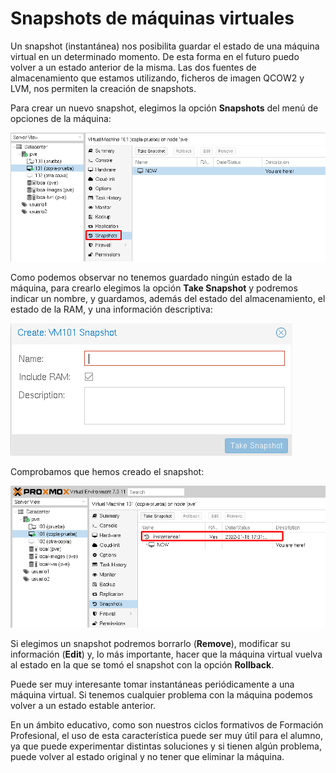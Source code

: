 # Snapshots de máquinas virtuales

Un snapshot (instantánea) nos posibilita guardar el estado de una máquina virtual en un determinado momento. De esta forma en el futuro puedo volver a un estado anterior de la misma. Las dos fuentes de almacenamiento que estamos utilizando, ficheros de imagen QCOW2 y LVM, nos permiten la creación de snapshots.

Para crear un nuevo snapshot, elegimos la opción **Snapshots** del menú de opciones de la máquina:

![snapshot](img/snapshots1.png)

Como podemos observar no tenemos guardado ningún estado de la máquina, para crearlo elegimos la opción **Take Snapshot** y podremos indicar un nombre, y guardamos, además del estado del almacenamiento, el estado de la RAM, y una información descriptiva:

![snapshot](img/snapshots2.png)

Comprobamos que hemos creado el snapshot:

![snapshot](img/snapshots3.png)

Si elegimos un snapshot podremos borrarlo (**Remove**), modificar su información (**Edit**) y, lo más importante, hacer que la máquina virtual vuelva al estado en la que se tomó el snapshot con la opción **Rollback**.

Puede ser muy interesante tomar instantáneas periódicamente a una máquina virtual. Si tenemos cualquier problema con la máquina podemos volver a un estado estable anterior. 

En un ámbito educativo, como son nuestros ciclos formativos de Formación Profesional, el uso de esta característica puede ser muy útil para el alumno, ya que puede experimentar distintas soluciones y si tienen algún problema, puede volver al estado original y no tener que eliminar la máquina.


